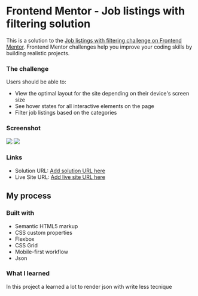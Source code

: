 # Frontend Mentor - Job listings with filtering solution

This is a solution to the [Job listings with filtering challenge on Frontend Mentor](https://www.frontendmentor.io/challenges/job-listings-with-filtering-ivstIPCt). Frontend Mentor challenges help you improve your coding skills by building realistic projects. 


### The challenge

Users should be able to:

- View the optimal layout for the site depending on their device's screen size
- See hover states for all interactive elements on the page
- Filter job listings based on the categories

### Screenshot

![](./screenshot/desktop.png)
![](./screenshot/mobile.png)


### Links

- Solution URL: [Add solution URL here](https://github.com/Arfat789/Job-list-app)
- Live Site URL: [Add live site URL here](https://playful-tanuki-9e88ea.netlify.app)

## My process

### Built with

- Semantic HTML5 markup
- CSS custom properties
- Flexbox
- CSS Grid
- Mobile-first workflow
- Json




### What I learned
In this project a learned a lot to render json with write less tecnique

